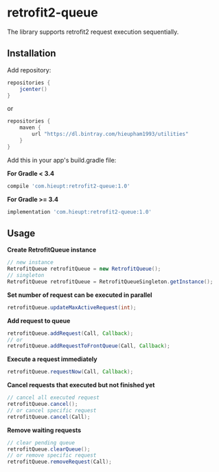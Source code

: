 # retrofit2-queue
The library supports retrofit2 request execution sequentially.

## Installation
Add repository:
```groovy
repositories {
    jcenter()
}
```
or
```groovy
repositories {
    maven {
        url "https://dl.bintray.com/hieupham1993/utilities" 
    }
}
```
Add this in your app's build.gradle file:

**For Gradle < 3.4**

```groovy
compile 'com.hieupt:retrofit2-queue:1.0'
```

**For Gradle >= 3.4**

```groovy
implementation 'com.hieupt:retrofit2-queue:1.0'
```
## Usage
**Create RetrofitQueue instance**
```java
// new instance
RetrofitQueue retrofitQueue = new RetrofitQueue();
// singleton
RetrofitQueue retrofitQueue = RetrofitQueueSingleton.getInstance();
```
**Set number of request can be executed in parallel**
```java
retrofitQueue.updateMaxActiveRequest(int);
```
**Add request to queue**
```java
retrofitQueue.addRequest(Call, Callback);
// or
retrofitQueue.addRequestToFrontQueue(Call, Callback);
```
**Execute a request immediately**
```java
retrofitQueue.requestNow(Call, Callback);
```
**Cancel requests that executed but not finished yet**
```java
// cancel all executed request
retrofitQueue.cancel();
// or cancel specific request
retrofitQueue.cancel(Call);
```
**Remove waiting requests**
```java
// clear pending queue
retrofitQueue.clearQueue();
// or remove specific request
retrofitQueue.removeRequest(Call);
```
